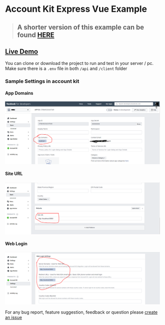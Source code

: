 # Account Kit Express Vue Example

> ## A shorter version of this example can be found [HERE](https://gist.github.com/ahmed-dinar/5a135b9e5dc0817c5bdda5e3e687d048)

## [Live Demo](https://accountkit-express.herokuapp.com/client/)

You can clone or download the project to run and test in your server / pc.
Make sure there is a ``.env`` file in both ``/api`` and ``/client`` folder

### Sample Settings in account kit
#### App Domains
![Settings](https://raw.githubusercontent.com/ahmed-dinar/account-kit-express-vue/master/assets/settings1.PNG)
#### Site URL
![Settings](https://raw.githubusercontent.com/ahmed-dinar/account-kit-express-vue/master/assets/settings2.PNG)
#### Web Login
![Settings](https://raw.githubusercontent.com/ahmed-dinar/account-kit-express-vue/master/assets/settings3.PNG)

For any bug report, feature suggestion, feedback or question please [create an issue](https://github.com/ahmed-dinar/account-kit-express-vue/issues)
